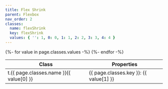 ```yaml
---
title: Flex Shrink
parent: Flexbox
nav_order: 2
classes:
  name: flexShrink
  key: flexShrink
  values: { '': 1, 0: 0, 1: 1, 2: 2, 3: 3, 4: 4 }
---
```


<table>
  <thead>
    <tr>
      <th>Class</th>
      <th>Properties</th>
    </tr>
  </thead>
  <tbody>
    {%- for value in page.classes.values -%}
      <tr>
        <td>t.{{ page.classes.name }}{{ value[0] }}</td>
        <td>{{ page.classes.key }}: {{ value[1] }}</td>
      </tr>
    {%- endfor -%}
  </tbody>
</table>
